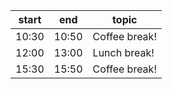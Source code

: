 
| start 	| end   	| topic   	|
|-------	|-------	|---------	|
| 10:30 	| 10:50 	| Coffee break! 	|
| 12:00 	| 13:00 	| Lunch break!  	|
| 15:30 	| 15:50 	| Coffee break! 	|


<!-- This is commented text
 Generate markdown tables at [tablesgenerator.com](https://www.tablesgenerator.com/markdown_tables)  -->
